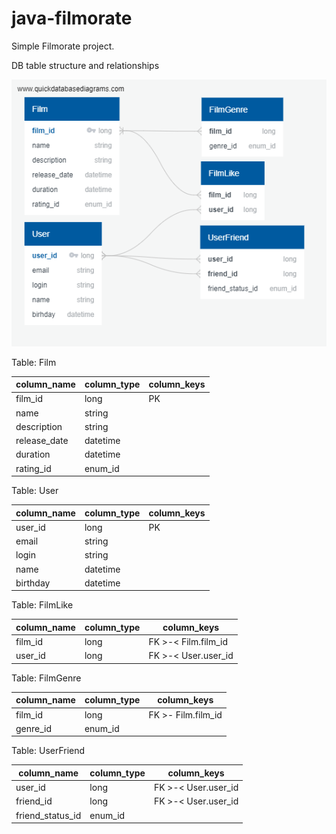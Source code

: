 # java-filmorate

Simple Filmorate project.

DB table structure and relationships

![alt text](./QuickDBD-export.png)

Table: Film

| column_name   | column_type | column_keys |
|---------------|-------------|-------------|
| film_id       | long        | PK          |
| name          | string      |             |
| description   | string      |             |
| release_date  | datetime    |             |
| duration      | datetime    |             |
| rating_id     | enum_id     |             |

Table: User

| column_name | column_type | column_keys |
|-------------|-------------|-------------|
| user_id     | long        | PK          |
| email       | string      |             |
| login       | string      |             |
| name        | datetime    |             |
| birthday    | datetime    |             |

Table: FilmLike

| column_name | column_type | column_keys         |
|-------------|-------------|---------------------|
| film_id     | long        | FK >-< Film.film_id |
| user_id     | long        | FK >-< User.user_id |

Table: FilmGenre

| column_name | column_type | column_keys         |
|-------------|-------------|---------------------|
| film_id     | long        | FK  >- Film.film_id |
| genre_id    | enum_id     |                     |

Table: UserFriend

| column_name      | column_type | column_keys          |
|------------------|-------------|----------------------|
| user_id          | long        | FK  >-< User.user_id |
| friend_id        | long        | FK >-< User.user_id  |
| friend_status_id | enum_id     |                      |
